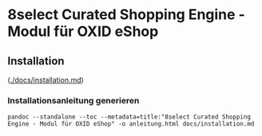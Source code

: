 # 8select Curated Shopping Engine - Modul für OXID eShop

## Installation

([./docs/installation.md](./docs/installation.md))

### Installationsanleitung generieren

`pandoc --standalone --toc --metadata=title:"8select Curated Shopping Engine - Modul für OXID eShop" -o anleitung.html docs/installation.md`
